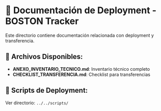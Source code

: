 # 🚀 Documentación de Deployment - BOSTON Tracker

Este directorio contiene documentación relacionada con deployment y transferencia.

## 📄 Archivos Disponibles:

- **ANEXO_INVENTARIO_TECNICO.md**: Inventario técnico completo
- **CHECKLIST_TRANSFERENCIA.md**: Checklist para transferencias

## 🔧 Scripts de Deployment:
Ver directorio: `../../scripts/`
